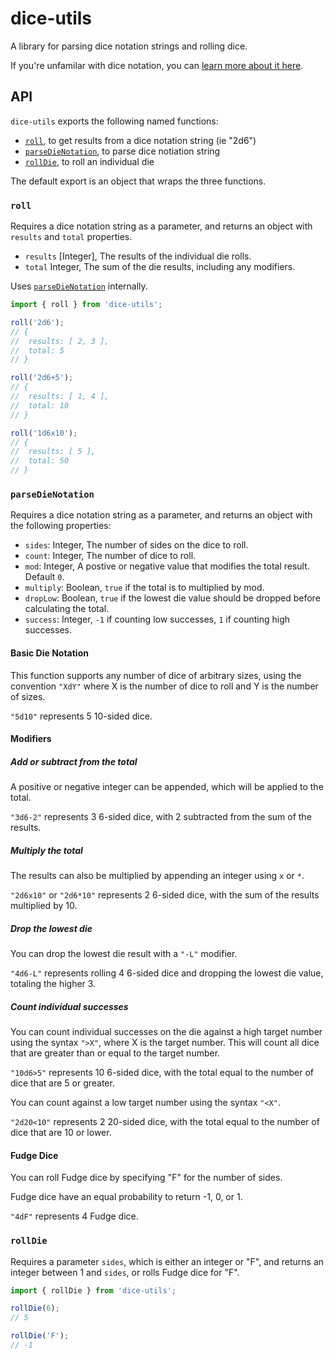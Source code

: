 # dice-utils

A library for parsing dice notation strings and rolling dice.

If you're unfamilar with dice notation, you can [learn more about it here](https://en.wikipedia.org/wiki/Dice_notation).

## API

`dice-utils` exports the following named functions:

* [`roll`](#roll), to get results from a dice notation string (ie "2d6")
* [`parseDieNotation`](#parseDieNotation), to parse dice notiation string
* [`rollDie`](#rollDie), to roll an individual die

The default export is an object that wraps the three functions.

### `roll`

Requires a dice notation string as a parameter, and returns an object with `results` and `total` properties.

* `results` [Integer], The results of the individual die rolls.
* `total` Integer, The sum of the die results, including any modifiers.

Uses [`parseDieNotation`](#parseDieNotation) internally.

```javascript
import { roll } from 'dice-utils';

roll('2d6');
// {
//  results: [ 2, 3 ],
//  total: 5
// }

roll('2d6+5');
// {
//  results: [ 1, 4 ],
//  total: 10
// }

roll('1d6x10');
// {
//  results: [ 5 ],
//  total: 50
// }
```

### `parseDieNotation`

Requires a dice notation string as a parameter, and returns an object with the following properties:

* `sides`: Integer, The number of sides on the dice to roll.
* `count`: Integer, The number of dice to roll.
* `mod`: Integer, A postive or negative value that modifies the total result. Default `0`.
* `multiply`: Boolean, `true` if the total is to multiplied by mod.
* `dropLow`: Boolean, `true` if the lowest die value should be dropped before calculating the total.
* `success`: Integer, `-1` if counting low successes, `1` if counting high successes.

#### Basic Die Notation

This function supports any number of dice of arbitrary sizes, using the convention `"XdY"` where X is the number of dice to roll and Y is the number of sizes.

`"5d10"` represents 5 10-sided dice.

#### Modifiers

##### Add or subtract from the total

A positive or negative integer can be appended, which will be applied to the total.

`"3d6-2"` represents 3 6-sided dice, with 2 subtracted from the sum of the results.

##### Multiply the total

The results can also be multiplied by appending an integer using `x` or `*`.

`"2d6x10"` or `"2d6*10"` represents 2 6-sided dice, with the sum of the results multiplied by 10.

##### Drop the lowest die

You can drop the lowest die result with a `"-L"` modifier.

`"4d6-L"` represents rolling 4 6-sided dice and dropping the lowest die value, totaling the higher 3.

##### Count individual successes

You can count individual successes on the die against a high target number using the syntax `">X"`, where X is the target number. This will count all dice that are greater than or equal to the target number.

`"10d6>5"` represents 10 6-sided dice, with the total equal to the number of dice that are 5 or greater.

You can count against a low target number using the syntax `"<X"`.

`"2d20<10"` represents 2 20-sided dice, with the total equal to the number of dice that are 10 or lower.

#### Fudge Dice

You can roll Fudge dice by specifying "F" for the number of sides.

Fudge dice have an equal probability to return -1, 0, or 1.

`"4dF"` represents 4 Fudge dice.

### `rollDie`

Requires a parameter `sides`, which is either an integer or "F", and returns an integer between 1 and `sides`, or rolls Fudge dice for "F".

```javascript
import { rollDie } from 'dice-utils';

rollDie(6);
// 5

rollDie('F');
// -1
```
